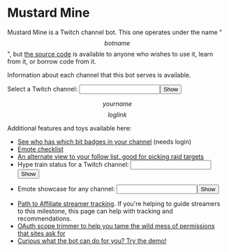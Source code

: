# Mustard Mine

Mustard Mine is a Twitch channel bot. This one operates under the name "$$botname$$",
but [the source code](https://github.com/rosuav/stillebot) is available to anyone
who wishes to use it, learn from it, or borrow code from it.

Information about each channel that this bot serves is available.
<form method=get action="/channels/">Select a Twitch channel: <input name=chan size=20><input type=submit value="Show"></form>

$$yourname$$ $$loglink$$

Additional features and toys available here:
* [See who has which bit badges in your channel](/bitsbadges) (needs login)
* [Emote checklist](/checklist)
* [An alternate view to your follow list, good for picking raid targets](/raidfinder)
* <form method=get action="/hypetrain">Hype train status for a Twitch channel: <input name=for size=20><input type=submit value="Show"></form>
* <form method=get action="/emotes">Emote showcase for any channel: <input name=broadcaster size=20><input type=submit value="Show"></form>
* [Path to Affiliate streamer tracking](/affiliate). If you're helping to guide streamers to this milestone, this page can help with tracking and recommendations.
* [OAuth scope trimmer to help you tame the wild mess of permissions that sites ask for](/scopetrim)
* [Curious what the bot can do for you? Try the demo!](https://mustardmine.com/channels/demo/)
